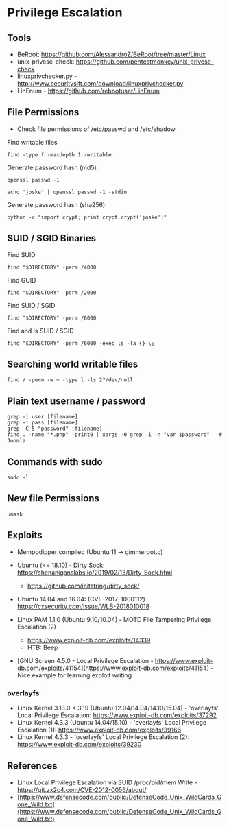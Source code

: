 # Privilege Escalation

## Tools
- BeRoot: https://github.com/AlessandroZ/BeRoot/tree/master/Linux
- unix-privesc-check: https://github.com/pentestmonkey/unix-privesc-check
- linuxprivchecker.py - http://www.securitysift.com/download/linuxprivchecker.py
- LinEnum - https://github.com/rebootuser/LinEnum

## File Permissions
- Check file permissions of /etc/passwd and /etc/shadow

Find writable files
```
find -type f -maxdepth 1 -writable
```

Generate password hash (md5):
```
openssl passwd -1
```
```
echo 'joske' | openssl passwd -1 -stdin
```

Generate password hash (sha256):
```
python -c "import crypt; print crypt.crypt('joske')"
```

## SUID / SGID Binaries

Find SUID
```
find "$DIRECTORY" -perm /4000
```

Find GUID
```
find "$DIRECTORY" -perm /2000
```

Find SUID / SGID
```
find "$DIRECTORY" -perm /6000
```

Find and ls SUID / SGID
```
find "$DIRECTORY" -perm /6000 -exec ls -la {} \;
```

## Searching world writable files
```
find / -perm -w ~ -type l -ls 2?/dev/null
```

## Plain text username / password
```
grep -i user [filename]
grep -i pass [filename]
grep -C 5 "password" [filename]
find . -name "*.php" -print0 | xargs -0 grep -i -n "var $password"   # Joomla
```

## Commands with sudo
```
sudo -l
```

## New file Permissions
```
umask
```

## Exploits
- Mempodipper compiled (Ubuntu 11 -> gimmeroot.c)
- Ubuntu (<= 18.10) - Dirty Sock: https://shenaniganslabs.io/2019/02/13/Dirty-Sock.html
  - https://github.com/initstring/dirty_sock/
- Ubuntu 14.04 and 16.04: (CVE-2017-1000112) https://cxsecurity.com/issue/WLB-2018010018
- Linux PAM 1.1.0 (Ubuntu 9.10/10.04) - MOTD File Tampering Privilege Escalation (2)
    - https://www.exploit-db.com/exploits/14339
    - HTB: Beep

- [GNU Screen 4.5.0 - Local Privilege Escalation - https://www.exploit-db.com/exploits/41154](https://www.exploit-db.com/exploits/41154) - Nice example for learning exploit writing

### overlayfs
- Linux Kernel 3.13.0 < 3.19 (Ubuntu 12.04/14.04/14.10/15.04) - 'overlayfs' Local Privilege Escalation: https://www.exploit-db.com/exploits/37292
- Linux Kernel 4.3.3 (Ubuntu 14.04/15.10) - 'overlayfs' Local Privilege Escalation (1): https://www.exploit-db.com/exploits/39166
- Linux Kernel 4.3.3 - 'overlayfs' Local Privilege Escalation (2): https://www.exploit-db.com/exploits/39230

## References
- Linux Local Privilege Escalation via SUID /proc/pid/mem Write - https://git.zx2c4.com/CVE-2012-0056/about/
- [https://www.defensecode.com/public/DefenseCode_Unix_WildCards_Gone_Wild.txt](https://www.defensecode.com/public/DefenseCode_Unix_WildCards_Gone_Wild.txt)
